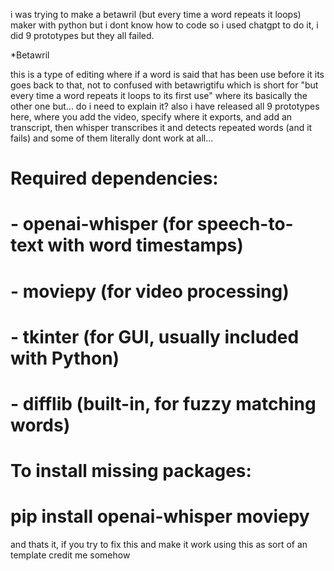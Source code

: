 i was trying to make a betawril (but every time a word repeats it loops) maker with python but i dont know how to code so i used chatgpt to do it, i did 9 prototypes but they all failed.


*Betawril

this is a type of editing where if a word is said that has been use before it its goes back to that, not to confused with betawrigtifu which is short for "but every time a word repeats it loops to its first use" where its basically the other one but... do i need to explain it? also i have released all 9 prototypes here, where you add the video, specify where it exports, and add an transcript, then whisper transcribes it and detects repeated words (and it fails) and some of them literally dont work at all... 
# Required dependencies:
#   - openai-whisper (for speech-to-text with word timestamps)
#   - moviepy (for video processing)
#   - tkinter (for GUI, usually included with Python)
#   - difflib (built-in, for fuzzy matching words)
# To install missing packages:
# pip install openai-whisper moviepy
and thats it, if you try to fix this and make it work using this as sort of an template credit me somehow
